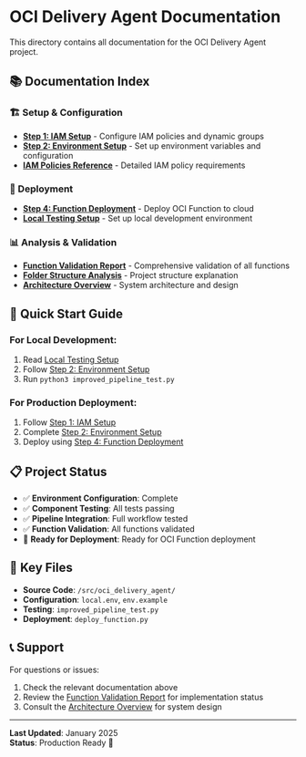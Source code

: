 # OCI Delivery Agent Documentation

This directory contains all documentation for the OCI Delivery Agent project.

## 📚 Documentation Index

### 🏗️ Setup & Configuration
- **[Step 1: IAM Setup](step1-iam-setup.md)** - Configure IAM policies and dynamic groups
- **[Step 2: Environment Setup](step2-env-setup.md)** - Set up environment variables and configuration
- **[IAM Policies Reference](iam-policies.md)** - Detailed IAM policy requirements

### 🚀 Deployment
- **[Step 4: Function Deployment](step4-function-deployment.md)** - Deploy OCI Function to cloud
- **[Local Testing Setup](local-testing-setup.md)** - Set up local development environment

### 📊 Analysis & Validation
- **[Function Validation Report](function-validation-report.md)** - Comprehensive validation of all functions
- **[Folder Structure Analysis](folder-structure-analysis.md)** - Project structure explanation
- **[Architecture Overview](architecture.md)** - System architecture and design

## 🎯 Quick Start Guide

### For Local Development:
1. Read [Local Testing Setup](local-testing-setup.md)
2. Follow [Step 2: Environment Setup](step2-env-setup.md)
3. Run `python3 improved_pipeline_test.py`

### For Production Deployment:
1. Follow [Step 1: IAM Setup](step1-iam-setup.md)
2. Complete [Step 2: Environment Setup](step2-env-setup.md)
3. Deploy using [Step 4: Function Deployment](step4-function-deployment.md)

## 📋 Project Status

- ✅ **Environment Configuration**: Complete
- ✅ **Component Testing**: All tests passing
- ✅ **Pipeline Integration**: Full workflow tested
- ✅ **Function Validation**: All functions validated
- 🚀 **Ready for Deployment**: Ready for OCI Function deployment

## 🔧 Key Files

- **Source Code**: `/src/oci_delivery_agent/`
- **Configuration**: `local.env`, `env.example`
- **Testing**: `improved_pipeline_test.py`
- **Deployment**: `deploy_function.py`

## 📞 Support

For questions or issues:
1. Check the relevant documentation above
2. Review the [Function Validation Report](function-validation-report.md) for implementation status
3. Consult the [Architecture Overview](architecture.md) for system design

---

**Last Updated**: January 2025  
**Status**: Production Ready 🚀

